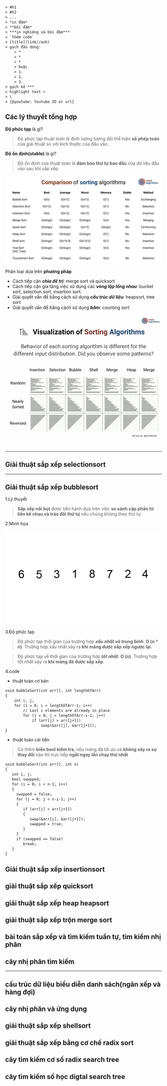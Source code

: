 ```
> #h1
> #h2
> ...
> *in đậm*
> **bôi đậm*
> ***in nghiêng và bôi đậm***
> `thêm code`
> [title](link//anh)
> gạch đầu dòng:
	> *
	> *
	> *
	> hoặc
	> 1.
	> 2.
	> 3.
> gạch kẻ ***
> highlight text >
> \
> {@youtube: Youtube ID or url}
```

## Các lý thuyết tổng hợp

**Độ phức tạp** là gì?
> Độ phức tạp thuật toán là định lượng tương đối thể hiện **số phép toán** của giải thuật so với kích thước của đầu vào.

**Độ ổn định(stable)** là gì?
> Độ ổn định của thuật toán là **đảm bảo thứ tự ban đầu** của dữ liệu đầu vào sau khi sắp xếp

![Tổng hợp độ phức tạp](./image/comparison.jpg)

Phân loại dựa trên **phương pháp**

* Cách tiếp cận ***chia để trị***: merge sort và quicksort
* Cách tiếp cận gia tăng việc sử dụng các ***vòng lặp lồng nhau***:  bucket sort, selection sort, insertion sort.
* Giải quyết vấn đề bằng cách sử dụng ***cấu trúc dữ liệu***: heapsort, tree sort
* Giải quyết vấn đề bằng cách sử dụng ***băm***: counting sort

![Thời gian sắp xếp](./image/timeChange.gif)

***
## Giải thuật sắp xếp selectionsort
***

## Giải thuật sắp xếp bubblesort
1.Lý thuyết
> **Sắp xếp nổi bọt** được tiến hành dựa trên việc **so sánh cặp phần tử liền kề nhau và tráo đổi thứ tự** nếu chúng không theo thứ tự.

2.Minh họa

![minh họa bubblesort](./image/bubbleSortExample.gif)

3.Độ phức tạp
> Độ phức tạp thời gian của trường hợp ***xấu nhất và trung bình***: **O (n * n)**. Trường hợp xấu nhất xảy ra **khi mảng được sắp xếp ngược lại**.

> Độ phức tạp về thời gian của trường hợp ***tốt nhất***: **O (n)**. Trường hợp tốt nhất xảy ra **khi mảng đã được sắp xếp**.

4.code
* thuật toán cơ bản
```
void bubbleSort(int arr[], int lengthOfArr)  
{  
    int i, j;  
    for (i = 0; i < lengthOfArr-1; i++)
	    // Last i elements are already in place  
	    for (j = 0; j < lengthOfArr-i-1; j++)  
	        if (arr[j] > arr[j+1])  
	            swap(&arr[j], &arr[j+1]);  
} 
```
* thuật toán cải tiến
> Có thêm **biến bool kiểm tra**, nếu mảng đã tối ưu và **không xảy ra sự thay đổi** nào thì trực tiếp **ngắt ngay lần chạy thứ nhất**
```
void bubbleSort(int arr[], int n) 
{ 
   int i, j; 
   bool swapped; 
   for (i = 0; i < n-1; i++) 
   { 
     swapped = false; 
     for (j = 0; j < n-i-1; j++) 
     { 
        if (arr[j] > arr[j+1]) 
        { 
           swap(&arr[j], &arr[j+1]); 
           swapped = true; 
        } 
     }
     if (swapped == false) 
        break; 
   } 
}
```
## Giải thuật sắp xếp insertionsort
## giải thuật sắp xếp quicksort
## giải thuật sắp xếp heap heapsort 
## giải thuật sắp xếp trộn merge sort
## bài toán sắp xếp và tìm kiếm tuần tự, tìm kiếm nhị phân
## cây nhị phân tìm kiếm
***
## cấu trúc dữ liệu biểu diễn danh sách(ngăn xếp và hàng đợi)
## cây nhị phân và ứng dụng
## giải thuật sắp xếp shellsort
## giải thuật sắp xếp bằng cơ chế radix sort
## cây tìm kiếm cơ số radix search tree
## cây tìm kiếm số học digtal search tree
